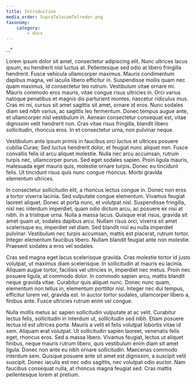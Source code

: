 ```yaml
---
title: Introduction
media_order: SupraTelecomTelredor.png
taxonomy:
    category:
        - docs
---
```


..."

Lorem ipsum dolor sit amet, consectetur adipiscing elit. Nunc ultrices lacus ipsum, eu hendrerit nisl luctus at. Pellentesque sed odio at libero fringilla hendrerit. Fusce vehicula ullamcorper maximus. Mauris condimentum dapibus magna, vel iaculis libero efficitur in. Suspendisse mollis quam nec quam maximus, id consectetur leo rutrum. Vestibulum vitae ornare mi. Mauris commodo eros mauris, vitae congue risus ultricies in. Orci varius natoque penatibus et magnis dis parturient montes, nascetur ridiculus mus. Cras mi mi, cursus sit amet sagittis sit amet, ornare id eros. Nunc sodales diam sed nibh varius, ac sagittis leo fermentum. Donec tempus augue ante, et ullamcorper nisl vestibulum in. Aenean consectetur consequat est, vitae dignissim velit hendrerit non. Cras vitae risus fringilla, blandit libero sollicitudin, rhoncus eros. In et consectetur urna, non pulvinar neque.

Vestibulum ante ipsum primis in faucibus orci luctus et ultrices posuere cubilia Curae; Sed luctus hendrerit dolor, et feugiat nunc aliquet non. Fusce convallis felis id arcu aliquet molestie. Nulla nec arcu accumsan, rutrum turpis nec, ullamcorper purus. Sed eget sodales sapien. Proin ligula mauris, malesuada eget mauris quis, molestie ornare turpis. Donec eu tincidunt felis. Ut tincidunt risus quis nunc congue rhoncus. Morbi gravida elementum ultrices.

In consectetur sollicitudin elit, a rhoncus lectus congue in. Donec non eros a tortor viverra lacinia. Sed vulputate congue elementum. Vivamus feugiat laoreet aliquet. Donec at porta nunc, et volutpat nisl. Suspendisse fringilla, nisl nec interdum imperdiet, quam odio dictum arcu, ac posuere ex nisi at nibh. In a tristique urna. Nulla a massa lacus. Quisque erat risus, gravida sit amet quam ut, sodales dapibus arcu. Nullam risus orci, viverra sit amet scelerisque eu, imperdiet vel diam. Sed blandit nisl eu nulla imperdiet pulvinar. Vestibulum nec turpis accumsan, mattis est placerat, rutrum tortor. Integer elementum faucibus libero. Nullam blandit feugiat ante non molestie. Praesent sodales a eros vel sodales.

Cras sed magna eget lacus scelerisque gravida. Cras molestie tortor id justo volutpat, ut maximus diam scelerisque. In sollicitudin at mauris eu lacinia. Aliquam augue tortor, facilisis vel ultricies in, imperdiet nec metus. Proin nec posuere ligula, at commodo dolor. In commodo sapien arcu, mattis blandit neque gravida vitae. Curabitur quis aliquet nunc. Donec nunc quam, elementum non tellus in, elementum porttitor nisl. Integer nec dui tempus, efficitur lorem vel, gravida est. In auctor tortor sodales, ullamcorper libero a, finibus ante. Fusce ultricies rutrum enim vel congue.

Nulla mollis metus ac sapien sollicitudin vulputate at ac velit. Curabitur lectus felis, sollicitudin in interdum ut, sollicitudin sed nibh. Etiam posuere lectus id est ultrices porta. Mauris a velit et felis volutpat lobortis vitae id sem. Aliquam erat volutpat. Ut sollicitudin sapien laoreet, venenatis felis eget, rhoncus eros. Sed a massa libero. Vivamus feugiat, lectus ut aliquet finibus, neque mauris rutrum libero, quis vestibulum enim diam sit amet ligula. Donec non ante eu nibh ornare sollicitudin. Maecenas commodo interdum sem. Quisque posuere ante sit amet est dignissim, a suscipit velit suscipit. Donec iaculis est nec odio sagittis, nec volutpat odio auctor. Nam faucibus consequat nulla, at rhoncus magna feugiat sed. Cras mattis pellentesque lorem at pretium. 
